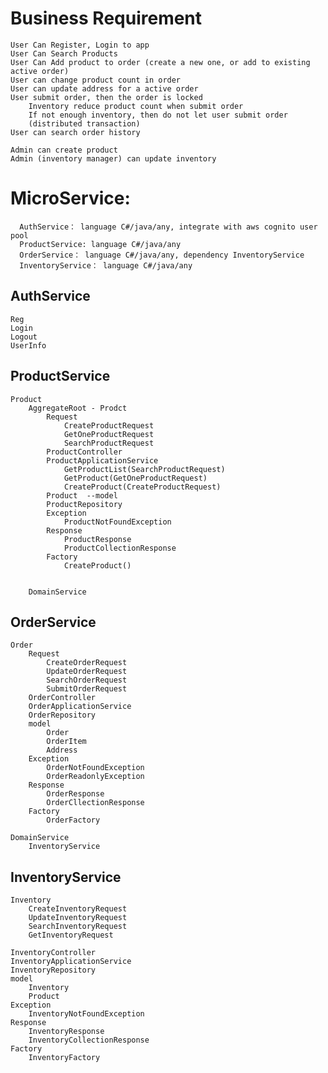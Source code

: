 # Business Requirement
	User Can Register, Login to app
	User Can Search Products
	User Can Add product to order (create a new one, or add to existing active order)
	User can change product count in order
	User can update address for a active order
	User submit order, then the order is locked
		Inventory reduce product count when submit order
		If not enough inventory, then do not let user submit order
		(distributed transaction)
	User can search order history

	Admin can create product
	Admin (inventory manager) can update inventory

# MicroService:
	  AuthService： language C#/java/any, integrate with aws cognito user pool
	  ProductService: language C#/java/any
	  OrderService： language C#/java/any, dependency InventoryService
	  InventoryService： language C#/java/any
  
## AuthService
	Reg
	Login
	Logout
	UserInfo
	
## ProductService
	Product
		AggregateRoot - Prodct
			Request
				CreateProductRequest
				GetOneProductRequest
				SearchProductRequest
			ProductController
			ProductApplicationService
				GetProductList(SearchProductRequest)
				GetProduct(GetOneProductRequest)
				CreateProduct(CreateProductRequest)
			Product  --model
			ProductRepository
			Exception
				ProductNotFoundException
			Response
				ProductResponse
				ProductCollectionResponse
			Factory
				CreateProduct()
			
		
		DomainService
	
## OrderService
	Order
		Request
			CreateOrderRequest
			UpdateOrderRequest
			SearchOrderRequest
			SubmitOrderRequest
		OrderController
		OrderApplicationService
		OrderRepository
		model
			Order
			OrderItem
			Address
		Exception
			OrderNotFoundException
			OrderReadonlyException
		Response
			OrderResponse
			OrderCllectionResponse
		Factory
			OrderFactory
		
	DomainService
		InventoryService
		
		
## InventoryService
	Inventory
		CreateInventoryRequest
		UpdateInventoryRequest
		SearchInventoryRequest
		GetInventoryRequest
	
	InventoryController
	InventoryApplicationService
	InventoryRepository
	model
		Inventory
		Product
	Exception
		InventoryNotFoundException
	Response
		InventoryResponse
		InventoryCollectionResponse
	Factory
		InventoryFactory
		
	
